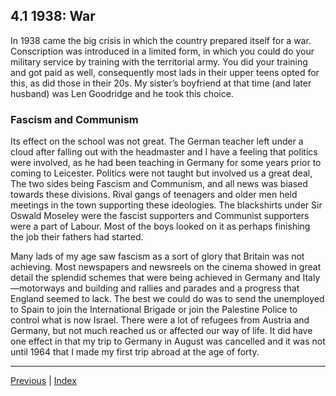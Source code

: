 ## 4.1 1938: War

In 1938 came the big crisis in which the country prepared itself for a war. Conscription was introduced in a limited form, in which you could do your military service by training with the territorial army. You did your training and got paid as well, consequently most lads in their upper teens opted for this, as did those in their 20s. My sister’s boyfriend at that time (and later husband) was Len Goodridge and he took this choice.

### Fascism and Communism

Its effect on the school was not great. The German teacher left under a cloud after falling out with the headmaster and I have a feeling that politics were involved, as he had been teaching in Germany for some years prior to coming to Leicester. Politics were not taught but involved us a great deal, The two sides being Fascism and Communism, and all news was biased towards these divisions. Rival gangs of teenagers and older men held meetings in the town supporting these ideologies. The blackshirts under Sir Oswald Moseley were the fascist supporters and Communist supporters were a part of Labour. Most of the boys looked on it as perhaps finishing the job their fathers had started.

Many lads of my age saw fascism as a sort of glory that Britain was not achieving. Most newspapers and newsreels on the cinema showed in great detail the splendid schemes that were being achieved in Germany and Italy—motorways and building and rallies and parades and a progress that England seemed to lack. The best we could do was to send the unemployed to Spain to join the International Brigade or join the Palestine Police to control what is now Israel. There were a lot of refugees from Austria and Germany, but not much reached us or affected our way of life. It did have one effect in that my trip to Germany in August was cancelled and it was not until 1964 that I made my first trip abroad at the age of forty.

---

<a href="../03-schooldays/3.7-scholarship-grammar-school.html">Previous</a> | <a href="../readme.html">Index</a>

